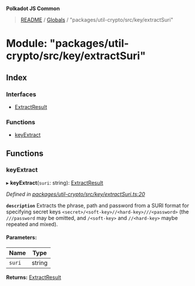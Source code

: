 **Polkadot JS Common**

> [README](../README.md) / [Globals](../globals.md) / "packages/util-crypto/src/key/extractSuri"

# Module: "packages/util-crypto/src/key/extractSuri"

## Index

### Interfaces

* [ExtractResult](../interfaces/_packages_util_crypto_src_key_extractsuri_.extractresult.md)

### Functions

* [keyExtract](_packages_util_crypto_src_key_extractsuri_.md#keyextract)

## Functions

### keyExtract

▸ **keyExtract**(`suri`: string): [ExtractResult](../interfaces/_packages_util_crypto_src_key_extractsuri_.extractresult.md)

*Defined in [packages/util-crypto/src/key/extractSuri.ts:20](https://github.com/polkadot-js/common/blob/13ae8665/packages/util-crypto/src/key/extractSuri.ts#L20)*

**`description`** Extracts the phrase, path and password from a SURI format for specifying secret keys `<secret>/<soft-key>//<hard-key>///<password>` (the `///password` may be omitted, and `/<soft-key>` and `//<hard-key>` maybe repeated and mixed).

#### Parameters:

Name | Type |
------ | ------ |
`suri` | string |

**Returns:** [ExtractResult](../interfaces/_packages_util_crypto_src_key_extractsuri_.extractresult.md)
